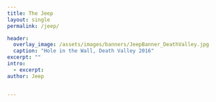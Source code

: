 ```yaml
---
title: The Jeep
layout: single
permalink: /jeep/

header:
  overlay_image: /assets/images/banners/JeepBanner_DeathValley.jpg
  caption: "Hole in the Wall, Death Valley 2016"
excerpt: ""
intro:
  - excerpt:
author: Jeep


---
```

